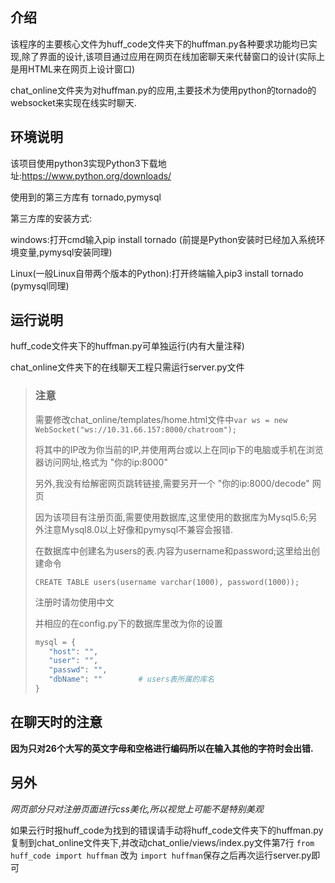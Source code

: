## 介绍

该程序的主要核心文件为huff_code文件夹下的huffman.py各种要求功能均已实现,除了界面的设计,该项目通过应用在网页在线加密聊天来代替窗口的设计(实际上是用HTML来在网页上设计窗口)

chat_online文件夹为对huffman.py的应用,主要技术为使用python的tornado的websocket来实现在线实时聊天.

## 环境说明

该项目使用python3实现Python3下载地址:https://www.python.org/downloads/

使用到的第三方库有 tornado,pymysql

第三方库的安装方式:

windows:打开cmd输入pip install tornado  (前提是Python安装时已经加入系统环境变量,pymysql安装同理)

Linux(一般Linux自带两个版本的Python):打开终端输入pip3 install tornado (pymysql同理)



## 运行说明

huff_code文件夹下的huffman.py可单独运行(内有大量注释)

chat_online文件夹下的在线聊天工程只需运行server.py文件

>### 注意
>
>需要修改chat_online/templates/home.html文件中`var ws = new WebSocket("ws://10.31.66.157:8000/chatroom");`
>
>将其中的IP改为你当前的IP,并使用两台或以上在同ip下的电脑或手机在浏览器访问网址,格式为 "你的ip:8000"
>
>另外,我没有给解密网页跳转链接,需要另开一个 "你的ip:8000/decode" 网页
>
>因为该项目有注册页面,需要使用数据库,这里使用的数据库为Mysql5.6;另外注意Mysql8.0以上好像和pymysql不兼容会报错.
>
>在数据库中创建名为users的表.内容为username和password;这里给出创建命令
>
>`CREATE TABLE users(username varchar(1000), password(1000));`
>
>注册时请勿使用中文
>
>并相应的在config.py下的数据库里改为你的设置
>
>```python
>mysql = {
>    "host": "",
>    "user": "",
>    "passwd": "",
>    "dbName": ""        # users表所属的库名
>}
>```



## 在聊天时的注意

**因为只对26个大写的英文字母和空格进行编码所以在输入其他的字符时会出错.**



## 另外

*网页部分只对注册页面进行css美化,所以视觉上可能不是特别美观*

如果云行时报huff_code为找到的错误请手动将huff_code文件夹下的huffman.py复制到chat_online文件夹下,并改动chat_onlie/views/index.py文件第7行 `from huff_code import huffman` 改为 `import huffman`保存之后再次运行server.py即可

